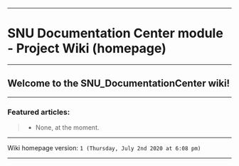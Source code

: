 
***

# SNU Documentation Center module - Project Wiki (homepage)

***

## Welcome to the SNU_DocumentationCenter wiki!

***

### Featured articles:

> * None, at the moment.

***

Wiki homepage version: `1 (Thursday, July 2nd 2020 at 6:08 pm)`

***
